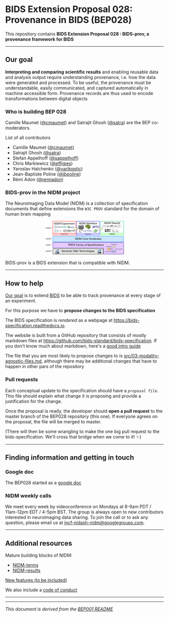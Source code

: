# BIDS Extension Proposal 028: Provenance in BIDS (BEP028)

This repository contains **BIDS Extension Proposal 028 : BIDS-prov, a provenance framework for BIDS**

---

## Our goal

**Interpreting and comparing scientific results** and enabling reusable data and analysis output require understanding provenance, i.e. how the data were generated and processed. To be useful, the provenance must be understandable, easily communicated, and captured automatically in machine accessible form. Provenance records are thus used to encode transformations between digital objects

### Who is building BEP 028

Camille Maumet ([@cmaumet](https://github.com/cmaumet)) and Satrajit Ghosh ([@satra](https://github.com/satra)) are the BEP co-moderators.

List of all contributors

- Camille Maumet ([@cmaumet](https://github.com/cmaumet))
- Satrajit Ghosh ([@satra](https://github.com/satra))
- Stefan Appelhoff ([@sappelhoff](https://github.com/sappelhoff))
- Chris Markiewicz ([@effigies](https://github.com/effigies))
- Yaroslav Halchenko ([@yarikoptic](https://github.com/yarikoptic))
- Jean-Baptiste Poline ([@jbpoline](https://github.com/jbpoline))
- Rémi Adon ([@remiadon](https://github.com/remiadon))

### BIDS-prov in the NIDM project

The Neuroimaging Data Model (NIDM) is a collection of specification documents that define extensions the `W3C PROV` standard for the domain of human brain mapping

<p align="center">
  <img width="50%" src="img/nidm-layer-cake.png">
</p>

BIDS-prov is a BIDS extension that is compatible with NIDM.

---

## How to help

[Our goal](#our-goal) is to extend [BIDS](https://bids.neuroimaging.io/) to be able to track provenance at every stage of an experiment.

For this purpose we have to **propose changes to the BIDS specification**

The BIDS specification is _rendered_ as a webpage at https://bids-specification.readthedocs.io.

The website is built from a GitHub repository that consists of mostly markdown files at https://github.com/bids-standard/bids-specification.
If you don't know much about markdown, here's a [good intro guide](https://guides.github.com/features/mastering-markdown/)

The file that you are most likely to propose changes to is [src/03-modality-agnostic-files.md](https://github.com/bids-standard/bids-specification/blob/master/src/03-modality-agnostic-files.md), although there may be additional changes that have to happen in other pars of the repository

### Pull requests

Each conceptual update to the specification should have a _`proposal file`_.
This file should explain what change it is proposing and provide a justification for the change.

Once the proposal is ready, the developer should **open a pull request** to the master branch of the BEP028 repository (this one).
If everyone agrees on the proposal, the file will be merged to master.

(There will then be some wrangling to make the one big pull request to the bids-specification.
We'll cross that bridge when we come to it! :sparkles:)

---

## Finding information and getting in touch

### Google doc

The BEP028 started as a [google doc](https://docs.google.com/document/d/1vw3VNDof5cecv2PkFp7Lw_pNUTUo8-m8V4SIdtGJVKs/edit?usp=sharing)

### NIDM weekly calls

We meet every week by videoconference on Mondays at 8-9am PDT / 11am-12pm EDT / 4-5pm BST. The group is always open to new contributors interested in neuroimaging data sharing. To join the call or to ask any question, please email us at incf-nidash-nidm@googlegroups.com.

---

## Additional resources

Mature building blocks of NIDM:

- [NIDM-terms](https://github.com/incf-nidash/nidm-terms)
- [NIDM-results](http://nidm.nidash.org/specs/nidm-results_130.html)

[New features (to be included)](new_features.md)

We also include a [code of conduct](code_of_conduct.md)

---

---

_This document is derived from the [BEP001 README](https://github.com/bids-standard/bep001/blob/master/README.md)_
